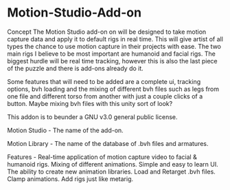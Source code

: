 # Motion-Studio-Add-on
Concept
The Motion Studio add-on on will be designed to take motion capture data and apply it to default rigs in real time. This will give artist of all types the chance to use motion capture in their projects with ease. The two main rigs I believe to be most important are humanoid and facial rigs. The biggest hurdle will be real time tracking, however this is also the last piece of the puzzle and there is add-ons already do it.

Some features that will need to be added are a complete ui, tracking options, bvh loading and the mixing of different bvh files such as legs from one file and different torso from another with just a couple clicks of a button. Maybe mixing bvh files with this unity sort of look? 

This addon is to beunder a GNU v3.0 general public license.

Motion Studio -  The name of the add-on.

Motion Library - The name of the database of .bvh files and armatures.

Features -     Real-time application of motion capture video to facial & humanoid rigs.
Mixing of different animations.
Simple and easy to learn UI.
The ability to create new animation libraries.
Load and Retarget .bvh files.
Clamp animations.
Add rigs just like metarig. 


